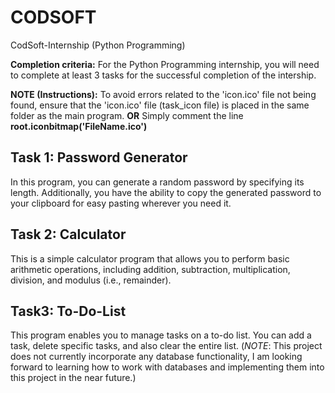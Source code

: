 # CODSOFT

CodSoft-Internship (Python Programming)

**Completion criteria:** For the Python Programming internship, you will need to complete at least 3 tasks for the successful completion of the intership.

**NOTE (Instructions):** To avoid errors related to the 'icon.ico' file not being found, ensure that the 'icon.ico' file (task_icon file) is placed in the same folder as the main program. **OR** Simply comment the line **root.iconbitmap('FileName.ico')**

## Task 1: Password Generator

In this program, you can generate a random password by specifying its length. Additionally, you have the ability to copy the generated password to your clipboard for easy pasting wherever you need it.

## Task 2: Calculator

This is a simple calculator program that allows you to perform basic arithmetic operations, including addition, subtraction, multiplication, division, and modulus (i.e., remainder).

## Task3: To-Do-List

This program enables you to manage tasks on a to-do list. You can add a task, delete specific tasks, and also clear the entire list. (*NOTE*: This project does not currently incorporate any database functionality, I am looking forward to learning how to work with databases and implementing them into this project in the near future.)
